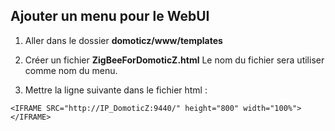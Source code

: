 

## Ajouter un menu pour le WebUI

1. Aller dans le dossier __domoticz/www/templates__

2. Créer un fichier __ZigBeeForDomoticZ.html__ Le nom du fichier sera utiliser comme nom du menu.

3. Mettre la ligne suivante dans le fichier html :
```
<IFRAME SRC="http://IP_DomoticZ:9440/" height="800" width="100%"></IFRAME>
```

